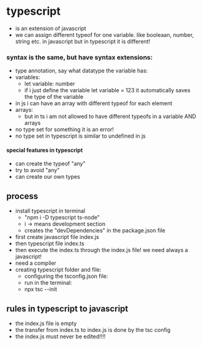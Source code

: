 # typescript

- is an extension of javascript
- we can assign different typeof for one variable. like booleaan, number, string etc. in javascript but in typescript it is different!

### syntax is the same, but have syntax extensions:

- type annotation, say what datatype the variable has:
- variables:
  - let variable: number
  - if i just define the variable let variable = 123 it automatically saves the type of the variable
- in js i can have an array with different typeof for each element
- arrays:
  - but in ts i am not allowed to have different typeofs in a variable AND arrays
- no type set for something it is an error!
- no type set in typescript is similar to undefined in js

#### special features in typescript

- can create the typeof "any"
- try to avoid "any"
- can create our own types

## process

- install typescript in terminal
  - "npm i -D typescript ts-node"
  - i -> means development section
  - creates the "devDependencies" in the package.json file
- first create javascript file index.js
- then typescript file index.ts
- then execute the index.ts through the index.js file! we need always a javascript!
- need a compiler
- creating typescript folder and file:
  - configuring the tsconfig.json file:
  - run in the terminal:
  - npx tsc --init

## rules in typescript to javascript

- the index.js file is empty
- the transfer from index.ts to index.js is done by the tsc config
- the index.js must never be edited!!!!
